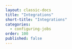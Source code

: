 ```yaml
---
layout: classic-docs
title: "Integrations"
short-title: "Integrations"
categories:
  - configuring-jobs
order: 100
published: false
---
```

